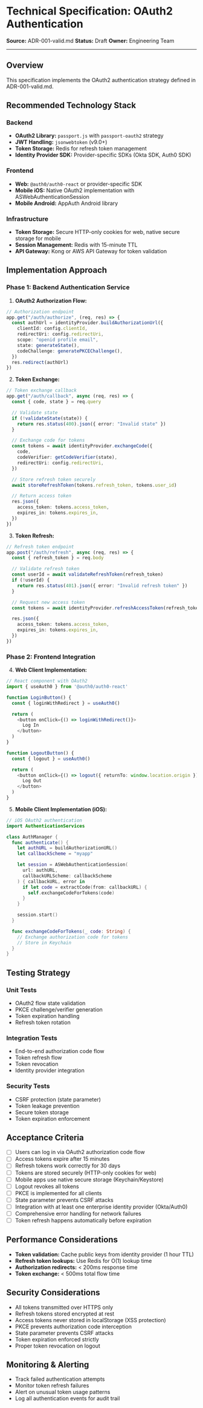 # Technical Specification: OAuth2 Authentication

**Source:** ADR-001-valid.md
**Status:** Draft
**Owner:** Engineering Team

---

## Overview

This specification implements the OAuth2 authentication strategy defined in ADR-001-valid.md.

## Recommended Technology Stack

### Backend

- **OAuth2 Library:** `passport.js` with `passport-oauth2` strategy
- **JWT Handling:** `jsonwebtoken` (v9.0+)
- **Token Storage:** Redis for refresh token management
- **Identity Provider SDK:** Provider-specific SDKs (Okta SDK, Auth0 SDK)

### Frontend

- **Web:** `@auth0/auth0-react` or provider-specific SDK
- **Mobile iOS:** Native OAuth2 implementation with ASWebAuthenticationSession
- **Mobile Android:** AppAuth Android library

### Infrastructure

- **Token Storage:** Secure HTTP-only cookies for web, native secure storage for mobile
- **Session Management:** Redis with 15-minute TTL
- **API Gateway:** Kong or AWS API Gateway for token validation

## Implementation Approach

### Phase 1: Backend Authentication Service

1. **OAuth2 Authorization Flow:**

```typescript
// Authorization endpoint
app.get("/auth/authorize", (req, res) => {
  const authUrl = identityProvider.buildAuthorizationUrl({
    clientId: config.clientId,
    redirectUri: config.redirectUri,
    scope: "openid profile email",
    state: generateState(),
    codeChallenge: generatePKCEChallenge(),
  })
  res.redirect(authUrl)
})
```

2. **Token Exchange:**

```typescript
// Token exchange callback
app.get("/auth/callback", async (req, res) => {
  const { code, state } = req.query

  // Validate state
  if (!validateState(state)) {
    return res.status(400).json({ error: "Invalid state" })
  }

  // Exchange code for tokens
  const tokens = await identityProvider.exchangeCode({
    code,
    codeVerifier: getCodeVerifier(state),
    redirectUri: config.redirectUri,
  })

  // Store refresh token securely
  await storeRefreshToken(tokens.refresh_token, tokens.user_id)

  // Return access token
  res.json({
    access_token: tokens.access_token,
    expires_in: tokens.expires_in,
  })
})
```

3. **Token Refresh:**

```typescript
// Refresh token endpoint
app.post("/auth/refresh", async (req, res) => {
  const { refresh_token } = req.body

  // Validate refresh token
  const userId = await validateRefreshToken(refresh_token)
  if (!userId) {
    return res.status(401).json({ error: "Invalid refresh token" })
  }

  // Request new access token
  const tokens = await identityProvider.refreshAccessToken(refresh_token)

  res.json({
    access_token: tokens.access_token,
    expires_in: tokens.expires_in,
  })
})
```

### Phase 2: Frontend Integration

4. **Web Client Implementation:**

```typescript
// React component with OAuth2
import { useAuth0 } from '@auth0/auth0-react'

function LoginButton() {
  const { loginWithRedirect } = useAuth0()

  return (
    <button onClick={() => loginWithRedirect()}>
      Log In
    </button>
  )
}

function LogoutButton() {
  const { logout } = useAuth0()

  return (
    <button onClick={() => logout({ returnTo: window.location.origin })}>
      Log Out
    </button>
  )
}
```

5. **Mobile Client Implementation (iOS):**

```swift
// iOS OAuth2 authentication
import AuthenticationServices

class AuthManager {
  func authenticate() {
    let authURL = buildAuthorizationURL()
    let callbackScheme = "myapp"

    let session = ASWebAuthenticationSession(
      url: authURL,
      callbackURLScheme: callbackScheme
    ) { callbackURL, error in
      if let code = extractCode(from: callbackURL) {
        self.exchangeCodeForTokens(code)
      }
    }

    session.start()
  }

  func exchangeCodeForTokens(_ code: String) {
    // Exchange authorization code for tokens
    // Store in Keychain
  }
}
```

## Testing Strategy

### Unit Tests

- OAuth2 flow state validation
- PKCE challenge/verifier generation
- Token expiration handling
- Refresh token rotation

### Integration Tests

- End-to-end authorization code flow
- Token refresh flow
- Token revocation
- Identity provider integration

### Security Tests

- CSRF protection (state parameter)
- Token leakage prevention
- Secure token storage
- Token expiration enforcement

## Acceptance Criteria

- [ ] Users can log in via OAuth2 authorization code flow
- [ ] Access tokens expire after 15 minutes
- [ ] Refresh tokens work correctly for 30 days
- [ ] Tokens are stored securely (HTTP-only cookies for web)
- [ ] Mobile apps use native secure storage (Keychain/Keystore)
- [ ] Logout revokes all tokens
- [ ] PKCE is implemented for all clients
- [ ] State parameter prevents CSRF attacks
- [ ] Integration with at least one enterprise identity provider (Okta/Auth0)
- [ ] Comprehensive error handling for network failures
- [ ] Token refresh happens automatically before expiration

## Performance Considerations

- **Token validation:** Cache public keys from identity provider (1 hour TTL)
- **Refresh token lookups:** Use Redis for O(1) lookup time
- **Authorization redirects:** < 200ms response time
- **Token exchange:** < 500ms total flow time

## Security Considerations

- All tokens transmitted over HTTPS only
- Refresh tokens stored encrypted at rest
- Access tokens never stored in localStorage (XSS protection)
- PKCE prevents authorization code interception
- State parameter prevents CSRF attacks
- Token expiration enforced strictly
- Proper token revocation on logout

## Monitoring & Alerting

- Track failed authentication attempts
- Monitor token refresh failures
- Alert on unusual token usage patterns
- Log all authentication events for audit trail
